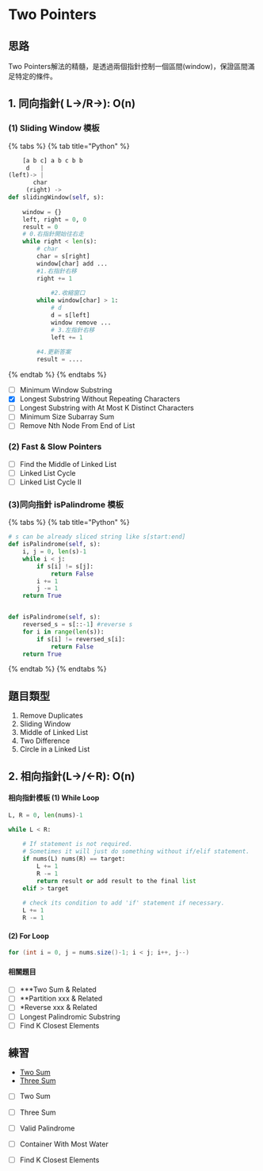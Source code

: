 # Two Pointers

## 思路

Two Pointers解法的精髓，是透過兩個指針控制一個區間\(window\)，保證區間滿足特定的條件。

## 1. 同向指針\( L-&gt;/R-&gt;\): O\(n\)

### **\(1\) Sliding Window 模板**

{% tabs %}
{% tab title="Python" %}
```python
    [a b c] a b c b b
     d   |
(left)-> |
       char
     (right) ->   
def slidingWindow(self, s):
    
    window = {}
    left, right = 0, 0
    result = 0
    # 0.右指針開始往右走
    while right < len(s):
        # char
        char = s[right]
        window[char] add ...
        #1.右指針右移
        right += 1
        
            #2.收縮窗口
        while window[char] > 1:
            # d
            d = s[left]
            window remove ...
            # 3.左指針右移
            left += 1 
        
        #4.更新答案 
        result = ....
```
{% endtab %}
{% endtabs %}

* [ ] Minimum Window Substring
* [x] Longest Substring Without Repeating Characters
* [ ] Longest Substring with At Most K Distinct Characters
* [ ] Minimum Size Subarray Sum
* [ ] Remove Nth Node From End of List

### **\(2\) Fast & Slow Pointers**

* [ ] Find the Middle of Linked List
* [ ] Linked List Cycle
* [ ] Linked List Cycle II

### \(3\)同向指針 isPalindrome 模板

{% tabs %}
{% tab title="Python" %}
```python
# s can be already sliced string like s[start:end]
def isPalindrome(self, s):
    i, j = 0, len(s)-1
    while i < j:
        if s[i] != s[j]:
            return False
        i += 1
        j -= 1
    return True


def isPalindrome(self, s):    
    reversed_s = s[::-1] #reverse s
    for i in range(len(s)):
        if s[i] != reversed_s[i]:
            return False
    return True
```
{% endtab %}
{% endtabs %}

## 題目類型

1. Remove Duplicates
2. Sliding Window
3. Middle of Linked List
4. Two Difference
5. Circle in a Linked List

#### 

## 2. 相向指針\(L-&gt;/&lt;-R\): O\(n\)

#### 相向指針模板 \(1\) While Loop 

```python
L, R = 0, len(nums)-1

while L < R:
    
    # If statement is not required. 
    # Sometimes it will just do something without if/elif statement.
    if nums(L) nums(R) == target:
        L += 1
        R -= 1 
        return result or add result to the final list
    elif > target
    
    # check its condition to add 'if' statement if necessary. 
    L += 1
    R -= 1
```

#### \(2\) For Loop

```java
for (int i = 0, j = nums.size()-1; i < j; i++, j--)
```

#### 相關題目

* [ ] \*\*\*Two Sum & Related 
* [ ] \*\*Partition xxx & Related
* [ ] \*Reverse xxx & Related
* [ ] Longest Palindromic Substring
* [ ] Find K Closest Elements

## 練習

* [Two Sum](https://leetcode.com/problems/two-sum/)
* [Three Sum](https://leetcode.com/problems/3sum/)
* [ ] Two Sum
* [ ] Three Sum
* [ ] Valid Palindrome
* [ ] Container With Most Water
* [ ] Find K Closest Elements

